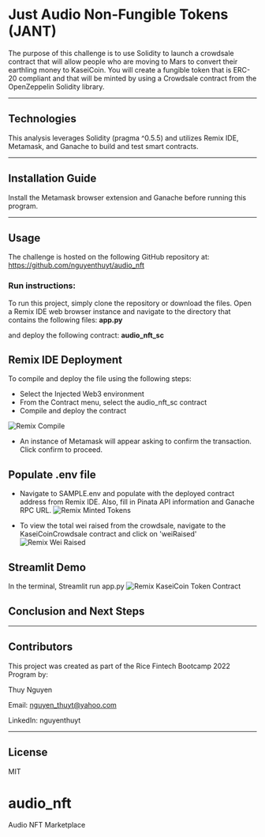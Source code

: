 # Just Audio Non-Fungible Tokens (JANT)

The purpose of this challenge is to use Solidity to launch a crowdsale contract that will allow people who are moving to Mars to convert their earthling money to KaseiCoin. You will create a fungible token that is ERC-20 compliant and that will be minted by using a Crowdsale contract from the OpenZeppelin Solidity library.
    
---

## Technologies

This analysis leverages Solidity (pragma ^0.5.5) and utilizes Remix IDE, Metamask, and Ganache to build and test smart contracts.

---

## Installation Guide

Install the Metamask browser extension and Ganache before running this program.

---

## Usage
The challenge is hosted on the following GitHub repository at: https://github.com/nguyenthuyt/audio_nft   

### **Run instructions:**
To run this project, simply clone the repository or download the files. Open a Remix IDE web browser instance and navigate to the directory that contains the following files:
**app.py**


and deploy the following contract:
**audio_nft_sc**

## Remix IDE Deployment
To compile and deploy the file using the following steps:

- Select the Injected Web3 environment
- From the Contract menu, select the audio_nft_sc contract
- Compile and deploy the contract

![Remix Compile](Evaluation_Evidence/KaseiCoinCrowdsaleDeployer.PNG)

- An instance of Metamask will appear asking to confirm the transaction. Click confirm to proceed.



## Populate .env file

- Navigate to SAMPLE.env and populate with the deployed contract address from Remix IDE. Also, fill in Pinata API information and Ganache RPC URL.
![Remix Minted Tokens]("""".PNG)


- To view the total wei raised from the crowdsale, navigate to the KaseiCoinCrowdsale contract and click on 'weiRaised'
![Remix Wei Raised](.PNG)



## Streamlit Demo

In the terminal, Streamlit run app.py
![Remix KaseiCoin Token Contract](Evaluation_Evidence/compiled_KaseiCoin.PNG)



## Conclusion and Next Steps


---

## Contributors

This project was created as part of the Rice Fintech Bootcamp 2022 Program by:

Thuy Nguyen

Email: nguyen_thuyt@yahoo.com

LinkedIn: nguyenthuyt



---

## License

MIT




# audio_nft
Audio NFT Marketplace

